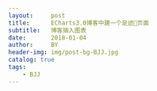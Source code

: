 ```yaml
---
layout:     post
title:      ECharts3.0博客中建一个足迹👣页面
subtitle:   博客插入图表
date:       2018-01-04
author:     BY
header-img: img/post-bg-BJJ.jpg
catalog: true
tags:
    - BJJ
---
```

<div id="myMap" style="width: 100%;height:600px;"></div>

<script type="text/javascript" src="http://echarts.baidu.com/gallery/vendors/echarts/echarts-all-3.js"></script>

<!--<script type="text/javascript" src="http://echarts.baidu.com/gallery/vendors/echarts/map/js/china.js"></script>-->

<script type="text/javascript" src="_posts/echarts.js"></script>
<script type="text/javascript" src="_posts/china.js"></script>

<script>
    var myChart = echarts.init(document.getElementById('myMap'));

var data = [
    {name: '吴川', value: ['1995.11 ～ forever', '出生成长的地方，永远的家']},
    {name: '苏州', value: ['2015.9 ～ now', '15年就读苏州大学，有幸在这个江南水乡生活']},
    {name: '北京', value: ['2016.07', '暑期游']},
    {name: '无锡', value: ['2017.03', '太湖鼋头渚国际樱花动漫节']}
];
var geoCoordMap = {
    '吴川':[110.364977,21.274898],
    '苏州':[120.619585,31.299379],
    '北京':[116.405285,39.904989],
    '无锡':[120.301663,32.5]
};

var convertData = function (data) {
    var res = [];
    for (var i = 0; i < data.length; i++) {
        var geoCoord = geoCoordMap[data[i].name];
        if (geoCoord) {
            res.push({
                name: data[i].name,
                value: geoCoord.concat(data[i].value)
            });
            //console.log(res)
        }
    }
    return res;
};

option = {
    // backgroundColor: '#404a59',
    title: {
    },
    tooltip: {
        trigger: 'item',
        padding: 10,
        backgroundColor: '#222',
        borderColor: '#777',
        borderWidth: 1,
        formatter: function (params) {
            name = params.name
            time = params.value[2]
            describe = params.value[3]
            return '<div style="border-bottom: 1px solid rgba(255,255,255,.3); font-size: 18px;padding-bottom: 7px;margin-bottom: 7px">'
                + name
                + '</div>'
                + time
                + '<br>'
                + describe;
        }
    },
    geo: {
        map: 'china',
        label: {
            emphasis: {
                show: false
            }
        },
        roam: false,
        itemStyle: {
            normal: {
                areaColor: '#e6e6e6',
                borderColor: '#111'
            },
            emphasis: {
                areaColor: '#cccccc'
            }
        }
    },
    series : [
        {
            name: '足迹',
            type: 'effectScatter',
            coordinateSystem: 'geo',
            data: convertData(data),
            showEffectOn: 'render',
            rippleEffect: {
                brushType: 'stroke'
            },
            hoverAnimation: true,
            label: {
                normal: {
                    formatter: '{b}',
                    position: 'right',
                    show: true
                }
            },
            itemStyle: {
                normal: {
                    color: '#4d4d4d',
                    shadowBlur: 10,
                    shadowColor: '#333'
                }
            },
            zlevel: 1
        }
    ]
};
myChart.setOption(option);
</script>


